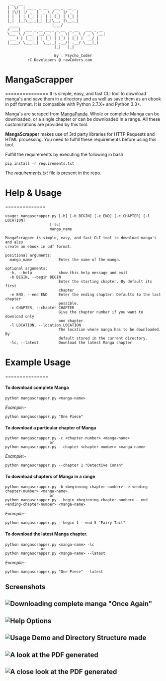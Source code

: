 	  __  __
	 |  \/  | __ _ _ __   __ _  __ _
	 | |\/| |/ _` | '_ \ / _` |/ _` |
	 | |  | | (_| | | | | (_| | (_| |
	 |_|  |_|\__,_|_| |_|\__, |\__,_|
	  ____               |___/
	 / ___|  ___ _ __ __ _ _ __  _ __   ___ _ __
	 \___ \ / __| '__/ _` | '_ \| '_ \ / _ \ '__|
	  ___) | (__| | | (_| | |_) | |_) |  __/ |
	 |____/ \___|_|  \__,_| .__/| .__/ \___|_|
						  |_|   |_|
	
						  By : Psycho_Coder
			  rC Developers @ rawCoders.com

# MangaScrapper 
===============
It is simple, easy, and fast CLI tool to download manga's and save them in a directory and as well as save them as an ebook in pdf format. It is compatible with Python 2.7.X+ and Python 3.3+.

Manga's are scraped from [MangaPanda](http://www.mangapanda.com/). Whole or complete Manga can be downloaded, or a single chapter or can be downloaded in a range. All these customizations are provided by this tool.

**MangaScrapper** makes use of 3rd party libraries for HTTP Requests and HTML processing. You need to fulfill these requirements before using this tool.

Fulfill the requirements by executing the following in bash
	
	pip install -r requirements.txt

The *requirements.txt* file is present in the repo. 

# Help & Usage
==============

	usage: mangascrapper.py [-h] [-b BEGIN] [-e END] [-c CHAPTER] [-l LOCATION]
                        [-lc]
                        manga_name

    MangaScrapper is simple, easy, and fast CLI tool to download manga's and also
    create an ebook in pdf format.

    positional arguments:
      manga_name            Enter the name of the manga.

    optional arguments:
      -h, --help            show this help message and exit
      -b BEGIN, --begin BEGIN
                            Enter the starting chapter. By default its first
                            chapter
      -e END, --end END     Enter the ending chapter. Defaults to the last chapter
                            possible.
      -c CHAPTER, --chapter CHAPTER
                            Give the chapter number if you want to download only
                            one chapter.
      -l LOCATION, --location LOCATION
                            The location where manga has to be downloaded. By
                            default stored in the current directory.
      -lc, --latest         Download the latest Manga chapter
							

# Example Usage
===============

#### To download complete Manga

	python mangascrapper.py <manga-name>
	
*Example:-* 	

	python mangascrapper.py "One Piece"

#### To download a particular chapter of Manga

	python mangascrapper.py -c <chapter-number> <manga-name>
						or
	python mangascrapper.py --chapter <chapter-number> <manga-name>
	
*Example:-*

	python mangascrapper.py --chapter 1 "Detective Conan"

#### To download chapters of Manga in a range

	python mangascrapper.py -b <beginning-chapter-number> -e <ending-chapter-number> <manga-name>
						or
	python mangascrapper.py --begin <beginning-chapter-number> --end <ending-chapter-number> <manga-name>
	
*Example:-* 	

	python mangascrapper.py --begin 1 --end 5 "Fairy Tail"

#### To download the latest Manga chapter.

	python mangascrapper.py <manga-name> -lc
	                or
	python mangascrapper.py <manga-name> --latest

*Example:-*

	python mangascrapper.py "One Piece" --latest


## Screenshots

![Downloading complete manga "Once Again"](https://i.imgur.com/5dxlDWi.png)
---

![Help Options](https://i.imgur.com/S5QKkuw.png)
---

![Usage Demo and Directory Structure made](https://i.imgur.com/W7D4YAL.png)
---

![A look at the PDF generated](https://i.imgur.com/QiX9wTj.png)
---

![A close look at the PDF generated](https://i.imgur.com/yhN8Rup.png)
---
